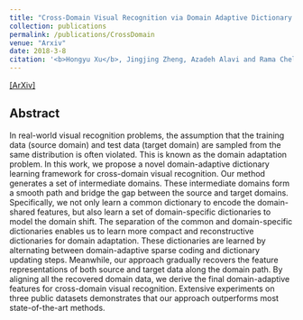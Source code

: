 ```yaml
---
title: "Cross-Domain Visual Recognition via Domain Adaptive Dictionary Learning"
collection: publications
permalink: /publications/CrossDomain
venue: "Arxiv"
date: 2018-3-8
citation: '<b>Hongyu Xu</b>, Jingjing Zheng, Azadeh Alavi and Rama Chellappa. <i>Arxiv Preprint</i>. <b>Submitted to IEEE Transactions on Image Processing (TIP)</b>.'
---
```

[[ArXiv]]()


## Abstract
In real-world visual recognition problems, the assumption that the training data (source domain) and test data (target domain) are sampled from the same distribution is often violated. This is known as the domain adaptation problem. In this work, we propose a novel domain-adaptive dictionary learning framework for cross-domain visual recognition. Our method generates a set of intermediate domains. These intermediate domains form a smooth path and bridge the gap between the source and target domains. Specifically, we not only learn a common dictionary to encode the domain-shared features, but also learn a set of domain-specific dictionaries to model the domain shift. The separation of the common and domain-specific dictionaries enables us to learn more compact and reconstructive dictionaries for domain adaptation. These dictionaries are learned by alternating between domain-adaptive sparse coding and dictionary updating steps. Meanwhile, our approach gradually recovers the feature representations of both source and target data along the domain path. By aligning all the recovered domain data, we derive the final domain-adaptive features for cross-domain visual recognition. Extensive experiments on three public datasets demonstrates that our approach outperforms most state-of-the-art methods.
